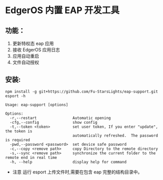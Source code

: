 <!--
 * Copyright (c) 2022 EdgerOS Team.
 * All rights reserved.
 * 
 * Detailed license information can be found in the LICENSE file.
 * 
 * @Author       : Fu Wenhao <fuwenhao@acoinfo.com>
 * @Date         : 2023-02-02 10:22:57
 * @LastEditors  : Fu Wenhao <fuwenhao@acoinfo.com>
 * @LastEditTime : 2023-03-28 17:50:13
-->
# EdgerOS 内置 EAP 开发工具

## 功能：
1. 更新特权态 eap 应用
2. 接收 EdgerOS 应用日志
3. 应用自动重启
4. 文件自动授权


## 安装:
```
npm install -g git+https://github.com/Fu-StarsLights/eap-support.git
esport -h

Usage: eap-support [options]

Options:
  -r,--restart                Automatic opening
  -cfg,--config               show config
  -t,--token <token>          set user token, If you enter "update", the token is
                              automatically refreshed.  The password is required
  -pwd,--password <password>  set device safe password
  -c,--copy <remove path>     copy Directory to the remote directory
  -s,--sync <remove path>     synchronize the current folder to the remote end in real time
  -h, --help                  display help for command
```

* 注意 运行 esport 上传文件时,需要在包含 eap 完整的结构目录中。

